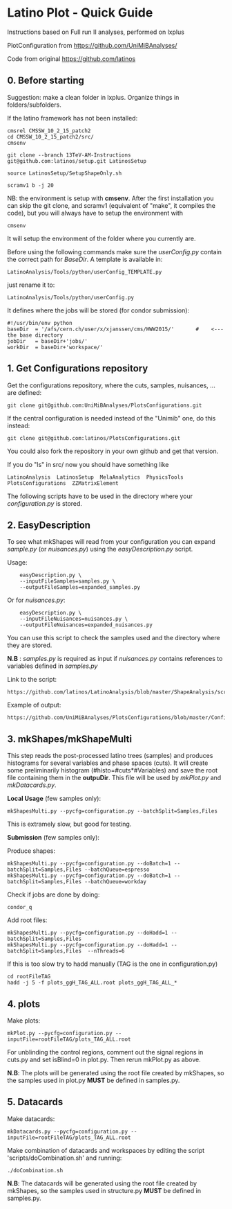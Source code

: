 # Latino Plot - Quick Guide 

Instructions based on Full run II analyses, performed on lxplus

PlotConfiguration from https://github.com/UniMiBAnalyses/

Code from original https://github.com/latinos


## 0. Before starting

Suggestion: make a clean folder in lxplus. Organize things in folders/subfolders.

If the latino framework has not been installed:


    cmsrel CMSSW_10_2_15_patch2
    cd CMSSW_10_2_15_patch2/src/
    cmsenv
    
    git clone --branch 13TeV-AM-Instructions  git@github.com:latinos/setup.git LatinosSetup
    
    source LatinosSetup/SetupShapeOnly.sh
    
    scramv1 b -j 20

    
NB: the environment is setup with **cmsenv**.
After the first installation you can skip the git clone, and scramv1 (equivalent of "make", it compiles the code),
but you will always have to setup the environment with

    cmsenv
    
It will setup the environment of the folder where you currently are.

Before using the following commands make sure the *userConfig.py*
contain the correct path for *BaseDir*.
A template is available in:

    LatinoAnalysis/Tools/python/userConfig_TEMPLATE.py
    
just rename it to:

    LatinoAnalysis/Tools/python/userConfig.py

It defines where the jobs will be stored (for condor submission):

    #!/usr/bin/env python
    baseDir  = '/afs/cern.ch/user/x/xjanssen/cms/HWW2015/'       #    <--- the base directory
    jobDir   = baseDir+'jobs/'
    workDir  = baseDir+'workspace/'



## 1. Get Configurations repository

Get the configurations repository, where the cuts, samples, nuisances, ... are defined:

    git clone git@github.com:UniMiBAnalyses/PlotsConfigurations.git
    
If the central configuration is needed instead of the "Unimib" one, do this instead:

    git clone git@github.com:latinos/PlotsConfigurations.git

You could also fork the repository in your own github and get that version.
    
If you do "ls" in src/ now you should have something like

    LatinoAnalysis  LatinosSetup  MelaAnalytics  PhysicsTools  PlotsConfigurations  ZZMatrixElement


 
The following scripts have to be used in the directory where your *configuration.py*
is stored. 


## 2. EasyDescription
To see what mkShapes will read from your configuration you can 
expand *sample.py* (or *nuisances.py*) using the *easyDescription.py* script.

Usage:

        easyDescription.py \
        --inputFileSamples=samples.py \
        --outputFileSamples=expanded_samples.py

Or for *nuisances.py*:

        easyDescription.py \
        --inputFileNuisances=nuisances.py \
        --outputFileNuisances=expanded_nuisances.py
        
You can use this script to check the samples used and the directory where they are stored.

**N.B** : *samples.py* is required as input if *nuisances.py* contains references to variables defined in *samples.py* 

Link to the script:

    https://github.com/latinos/LatinoAnalysis/blob/master/ShapeAnalysis/scripts/easyDescription.py

Example of output:

    https://github.com/UniMiBAnalyses/PlotsConfigurations/blob/master/Configurations/VBS/2016Optimization/expandedScripts/expanded_samples.py

    
## 3. mkShapes/mkShapeMulti

This step reads the post-processed latino trees (samples) and produces histograms 
for several variables and phase spaces (cuts).
It will create some preliminarily histogram (#histo=#cuts*#Variables)
and save the root file containing them in the **outpuDir**. This file
will be used by *mkPlot.py* and *mkDatacards.py*.

**Local Usage** (few samples only):

    mkShapesMulti.py --pycfg=configuration.py --batchSplit=Samples,Files

This is extramely slow, but good for testing.

**Submission** (few samples only):

Produce shapes:

    mkShapesMulti.py --pycfg=configuration.py --doBatch=1 --batchSplit=Samples,Files --batchQueue=espresso
    mkShapesMulti.py --pycfg=configuration.py --doBatch=1 --batchSplit=Samples,Files --batchQueue=workday 

    
Check if jobs are done by doing:

    condor_q
    
Add root files:

    mkShapesMulti.py --pycfg=configuration.py --doHadd=1 --batchSplit=Samples,Files
    mkShapesMulti.py --pycfg=configuration.py --doHadd=1 --batchSplit=Samples,Files  --nThreads=6
    
If this is too slow try to hadd manually (TAG is the one in configuration.py)

    cd rootFileTAG
    hadd -j 5 -f plots_ggH_TAG_ALL.root plots_ggH_TAG_ALL_* 

    
## 4. plots

Make plots:

    mkPlot.py --pycfg=configuration.py --inputFile=rootFileTAG/plots_TAG_ALL.root

For unblinding the control regions, comment out the signal regions in cuts.py and set isBlind=0 in plot.py. Then rerun mkPlot.py as above. 

**N.B**: The plots will be generated using the root file created by mkShapes, so
the samples used in plot.py **MUST** be defined in samples.py.


## 5. Datacards

Make datacards:

    mkDatacards.py --pycfg=configuration.py --inputFile=rootFileTAG/plots_TAG_ALL.root

Make combination of datacards and workspaces by editing the script 'scripts/doCombination.sh' and running:

    ./doCombination.sh

**N.B**: The datacards will be generated using the root file created by mkShapes, so
the samples used in structure.py **MUST** be defined in samples.py.
